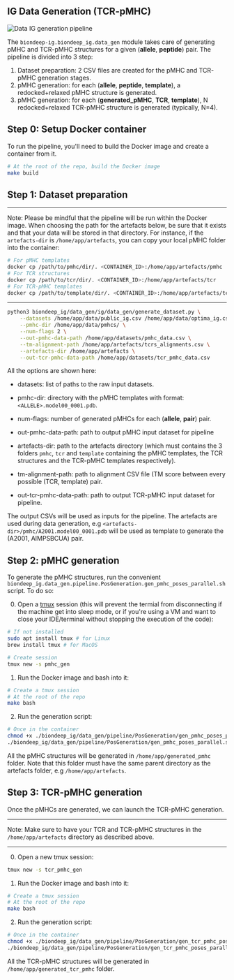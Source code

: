 ## IG Data Generation (TCR-pMHC)

![Data IG generation pipeline](data_ig_pipeline.png "Data IG generation pipeline")

The `biondeep-ig.biondeep_ig.data_gen` module takes care of generating pMHC and TCR-pMHC structures
for a given (**allele**, **peptide**) pair. The pipeline is divided into 3 step:

1. Dataset preparation: 2 CSV files are created for the pMHC and TCR-pMHC generation stages.
2. pMHC generation: for each (**allele**, **peptide**, **template**), a redocked+relaxed pMHC
   structure is generated.
3. pMHC generation: for each (**generated_pMHC**, **TCR**, **template**), N redocked+relaxed
   TCR-pMHC structure is generated (typically, N=4).

## Step 0: Setup Docker container

To run the pipeline, you'll need to build the Docker image and create a container from it.

```bash
# At the root of the repo, build the Docker image
make build
```

## Step 1: Dataset preparation

---

Note: Please be mindful that the pipeline will be run within the Docker image. When choosing the
path for the artefacts below, be sure that it exists and that your data will be stored in that
directory. For instance, if the `artefacts-dir` is `/home/app/artefacts`, you can copy your local
pMHC folder into the container:

```bash
# For pMHC templates
docker cp /path/to/pmhc/dir/. <CONTAINER_ID>:/home/app/artefacts/pmhc
# For TCR structures
docker cp /path/to/tcr/dir/. <CONTAINER_ID>:/home/app/artefacts/tcr
# For TCR-pMHC templates
docker cp /path/to/template/dir/. <CONTAINER_ID>:/home/app/artefacts/template
```

---

```bash
python3 biondeep_ig/data_gen/ig/data_gen/generate_dataset.py \
    --datasets /home/app/data/public_ig.csv /home/app/data/optima_ig.csv \
    --pmhc-dir /home/app/data/pmhcs/ \
    --num-flags 2 \
    --out-pmhc-data-path /home/app/datasets/pmhc_data.csv \
    --tm-alignment-path /home/app/artefacts/tcrs_alignments.csv \
    --artefacts-dir /home/app/artefacts \
    --out-tcr-pmhc-data-path /home/app/datasets/tcr_pmhc_data.csv
```

All the options are shown here:

- datasets: list of paths to the raw input datasets.
- pmhc-dir: directory with the pMHC templates with format: `<ALLELE>.model00_0001.pdb`.
- num-flags: number of generated pMHCs for each (**allele**, **pair**) pair.
- out-pmhc-data-path: path to output pMHC input dataset for pipeline

- artefacts-dir: path to the artefacts directory (which must contains the 3 folders `pmhc`, `tcr`
  and `template` containing the pMHC templates, the TCR structures and the TCR-pMHC templates
  respectively).

- tm-alignment-path: path to alignment CSV file (TM score between every possible (TCR, template)
  pair.
- out-tcr-pmhc-data-path: path to output TCR-pMHC input dataset for pipeline.

The output CSVs will be used as inputs for the pipeline. The artefacts are used during data
generation, e.g `<artefacts-dir>/pmhc/A2001.model00_0001.pdb` will be used as template to generate
the (A2001, AIMPSBCUA) pair.

## Step 2: pMHC generation

To generate the pMHC structures, run the convenient
`biondeep_ig.data_gen.pipeline.PosGeneration.gen_pmhc_poses_parallel.sh` script. To do so:

0. Open a [tmux](https://github.com/tmux/tmux/wiki/Getting-Started) session (this will prevent the
   termial from disconnecting if the machine get into sleep mode, or if you're using a VM and want
   to close your IDE/terminal without stopping the execution of the code):

```bash
# If not installed
sudo apt install tmux # for Linux
brew install tmux # for MacOS

# Create session
tmux new -s pmhc_gen
```

1. Run the Docker image and bash into it:

```bash
# Create a tmux session
# At the root of the repo
make bash
```

2. Run the generation script:

```bash
# Once in the container
chmod +x ./biondeep_ig/data_gen/pipeline/PosGeneration/gen_pmhc_poses_parallel.sh
./biondeep_ig/data_gen/pipeline/PosGeneration/gen_pmhc_poses_parallel.sh -i /path/to/pmhc_data.csv -o /home/app/generated_pmhc
```

All the pMHC structures will be generated in `/home/app/generated_pmhc` folder. Note that this
folder must have the same parent directory as the artefacts folder, e.g `/home/app/artefacts`.

## Step 3: TCR-pMHC generation

Once the pMHCs are generated, we can launch the TCR-pMHC generation.

---

Note: Make sure to have your TCR and TCR-pMHC structures in the `/home/app/artefacts` directory as
described above.

---

0. Open a new tmux session:

```bash
tmux new -s tcr_pmhc_gen
```

1. Run the Docker image and bash into it:

```bash
# Create a tmux session
# At the root of the repo
make bash
```

2. Run the generation script:

```bash
# Once in the container
chmod +x ./biondeep_ig/data_gen/pipeline/PosGeneration/gen_tcr_pmhc_poses_parallel.sh
./biondeep_ig/data_gen/pipeline/PosGeneration/gen_tcr_pmhc_poses_parallel.sh -i /path/to/tcr_pmhc_data.csv -o /home/app/generated_tcr_pmhc -n 4
```

All the TCR-pMHC structures will be generated in `/home/app/generated_tcr_pmhc` folder.
